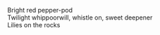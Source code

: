 Bright red pepper-pod    
Twilight whippoorwill, whistle on, sweet deepener    
Lilies on the rocks    

